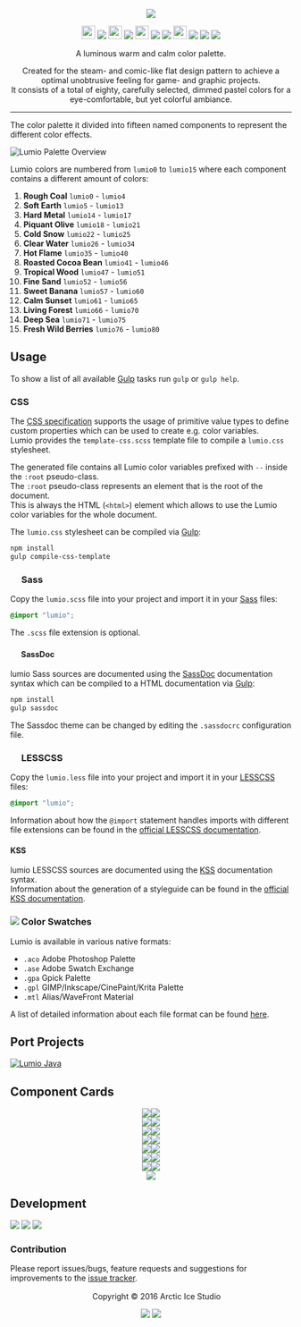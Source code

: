 <p align="center"><img src="https://cdn.rawgit.com/arcticicestudio/lumio/develop/src/assets/lumio-logo-banner.svg"/></p>

<p align="center"><img src="https://cdn.travis-ci.org/images/favicon-c566132d45ab1a9bcae64d8d90e4378a.svg" width=24 height=24/> <a href="https://travis-ci.org/arcticicestudio/lumio"><img src="https://img.shields.io/travis/arcticicestudio/lumio/develop.svg"/></a> <img src="https://circleci.com/favicon.ico" width=24 height=24/> <a href="https://circleci.com/gh/arcticicestudio/lumio"><img src="https://circleci.com/gh/arcticicestudio/lumio.svg?style=shield&circle-token=2c4d949a6e02d4e08bf2e1d1a42b4e46beefb93e"/></a> <img src="https://assets-cdn.github.com/favicon.ico" width=24 height=24/> <a href="https://github.com/arcticicestudio/lumio/releases/latest"><img src="https://img.shields.io/github/release/arcticicestudio/lumio.svg"/></a> <a href="https://github.com/arcticicestudio/lumio/releases/latest"><img src="https://img.shields.io/badge/pre--release---_-blue.svg"/></a> <img src="https://www.npmjs.com/static/images/touch-icons/favicon-32x32.png" width=24 height=24/> <a href="https://www.npmjs.com/package/lumio"><img src="https://img.shields.io/npm/v/lumio.svg"/></a> <a href="https://www.npmjs.com/package/lumio"><img src="https://img.shields.io/npm/dt/lumio.svg"/></a> <a href="https://www.npmjs.com/package/lumio"><img src="https://img.shields.io/npm/dm/lumio.svg"/></a></p>

<p align="center">A luminous warm and calm color palette.</p>

<p align="center">Created for the steam- and comic-like flat design pattern to achieve a optimal unobtrusive feeling for game- and graphic projects.<br>
It consists of a total of eighty, carefully selected, dimmed pastel colors for a eye-comfortable, but yet colorful ambiance.</p>

---

The color palette it divided into fifteen named components to represent the different color effects.

![Lumio Palette Overview](https://cdn.rawgit.com/arcticicestudio/lumio/develop/src/assets/lumio-overview.svg)

Lumio colors are numbered from `lumio0` to `lumio15` where each component contains a different amount of colors:  
  1. **Rough Coal** `lumio0` - `lumio4`
  2. **Soft Earth** `lumio5` - `lumio13`
  3. **Hard Metal** `lumio14` - `lumio17`
  4. **Piquant Olive** `lumio18` - `lumio21`
  5. **Cold Snow** `lumio22` - `lumio25`
  6. **Clear Water** `lumio26` - `lumio34`
  7. **Hot Flame** `lumio35` - `lumio40`
  8. **Roasted Cocoa Bean** `lumio41` - `lumio46`
  9. **Tropical Wood** `lumio47` - `lumio51`
  10. **Fine Sand** `lumio52` - `lumio56`
  11. **Sweet Banana** `lumio57` - `lumio60`
  12. **Calm Sunset** `lumio61` - `lumio65`
  13. **Living Forest** `lumio66` - `lumio70`
  14. **Deep Sea** `lumio71` - `lumio75`
  15. **Fresh Wild Berries** `lumio76` - `lumio80`

## Usage
To show a list of all available [Gulp][gulp] tasks run `gulp` or `gulp help`.

### CSS
The [CSS specification](https://www.w3.org/TR/css-variables) supports the usage of primitive value types to define custom properties which can be used to create e.g. color variables.  
Lumio provides the `template-css.scss` template file to compile a `lumio.css` stylesheet.

The generated file contains all Lumio color variables prefixed with `--` inside the `:root` pseudo-class.  
The `:root` pseudo-class represents an element that is the root of the document.  
This is always the HTML (`<html>`) element which allows to use the Lumio color variables for the whole document.

The `lumio.css` stylesheet can be compiled via [Gulp][gulp]:  
```sh
npm install
gulp compile-css-template
```

### <img src="http://sass-lang.com/favicon.ico" width=16 height=16 /> Sass
Copy the `lumio.scss` file into your project and import it in your [Sass](http://sass-lang.com) files:
```css
@import "lumio";
```
The `.scss` file extension is optional.

#### <img src="http://sassdoc.com/favicon.png" width=16 height=16 /> SassDoc
lumio Sass sources are documented using the [SassDoc](http://sassdoc.com) documentation syntax which can be compiled to a HTML documentation via [Gulp][gulp]:  
```sh
npm install
gulp sassdoc
```
The Sassdoc theme can be changed by editing the `.sassdocrc` configuration file.

### <img src="http://lesscss.org/public/ico/favicon.ico" width=16 height=16/> LESSCSS
Copy the `lumio.less` file into your project and import it in your [LESSCSS](http://lesscss.org) files:  
```css
@import "lumio";
```
Information about how the `@import` statement handles imports with different file extensions can be found in the [official LESSCSS documentation](http://lesscss.org/features/#import-directives-feature).

#### KSS
lumio LESSCSS sources are documented using the [KSS](http://warpspire.com/kss) documentation syntax.  
Information about the generation of a styleguide can be found in the [official KSS documentation](http://warpspire.com/kss/styleguides).

### <img src="https://cdn.rawgit.com/arcticicestudio/lumio/develop/src/assets/icon-color-swatch.svg"/> Color Swatches
Lumio is available in various native formats:
  - `.aco` Adobe Photoshop Palette
  - `.ase` Adobe Swatch Exchange
  - `.gpa` Gpick Palette
  - `.gpl` GIMP/Inkscape/CinePaint/Krita Palette
  - `.mtl` Alias/WaveFront Material

A list of detailed information about each file format can be found [here](http://www.selapa.net/swatches/colors/fileformats.php).

## Port Projects
[![Lumio Java](https://cdn.rawgit.com/arcticicestudio/lumio/develop/src/assets/lumio-java-banner.svg)](https://github.com/arcticicestudio/lumio-java)

## Component Cards
<p align="center"><img src="https://cdn.rawgit.com/arcticicestudio/lumio/develop/src/assets/lumio-component-rough-coal.svg"/><img src="https://cdn.rawgit.com/arcticicestudio/lumio/develop/src/assets/lumio-component-soft-earth.svg"/><br><img src="https://cdn.rawgit.com/arcticicestudio/lumio/develop/src/assets/lumio-component-hard-metal.svg"/><img src="https://cdn.rawgit.com/arcticicestudio/lumio/develop/src/assets/lumio-component-piquant-olive.svg"/><br><img src="https://cdn.rawgit.com/arcticicestudio/lumio/develop/src/assets/lumio-component-cold-snow.svg"/><img src="https://cdn.rawgit.com/arcticicestudio/lumio/develop/src/assets/lumio-component-clear-water.svg"/><br><img src="https://cdn.rawgit.com/arcticicestudio/lumio/develop/src/assets/lumio-component-hot-flame.svg"/><img src="https://cdn.rawgit.com/arcticicestudio/lumio/develop/src/assets/lumio-component-roasted-cocoa-bean.svg"/><br><img src="https://cdn.rawgit.com/arcticicestudio/lumio/develop/src/assets/lumio-component-tropical-wood.svg"/><img src="https://cdn.rawgit.com/arcticicestudio/lumio/develop/src/assets/lumio-component-fine-sand.svg"/><br><img src="https://cdn.rawgit.com/arcticicestudio/lumio/develop/src/assets/lumio-component-sweet-banana.svg"/><img src="https://cdn.rawgit.com/arcticicestudio/lumio/develop/src/assets/lumio-component-calm-sunset.svg"/><br><img src="https://cdn.rawgit.com/arcticicestudio/lumio/develop/src/assets/lumio-component-living-forest.svg"/><img src="https://cdn.rawgit.com/arcticicestudio/lumio/develop/src/assets/lumio-component-deep-sea.svg"/><br><img src="https://cdn.rawgit.com/arcticicestudio/lumio/develop/src/assets/lumio-component-fresh-wild-berries.svg"/></p>

## Development
[![](https://img.shields.io/badge/Changelog-1.1.0-blue.svg)](https://github.com/arcticicestudio/lumio/blob/v1.1.0/CHANGELOG.md) [![](https://img.shields.io/badge/Workflow-gitflow_Branching_Model-blue.svg)](http://nvie.com/posts/a-successful-git-branching-model) [![](https://img.shields.io/badge/Versioning-ArcVer_0.8.0-blue.svg)](https://github.com/arcticicestudio/arcver)

### Contribution
Please report issues/bugs, feature requests and suggestions for improvements to the [issue tracker](https://github.com/arcticicestudio/lumio/issues).

<p align="center"> <img src="http://arcticicestudio.com/favicon.ico" width=16 height=16/> Copyright &copy; 2016 Arctic Ice Studio</p>

<p align="center"><a href="http://www.apache.org/licenses/LICENSE-2.0"><img src="https://img.shields.io/badge/License-Apache_2.0-blue.svg"/></a> <a href="https://creativecommons.org/licenses/by-sa/4.0"><img src="https://img.shields.io/badge/License-CC_BY--SA_4.0-blue.svg"/></a></p>

[gulp]: http://gulpjs.com
